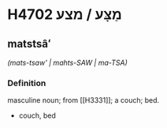 # H4702 מַצָּע / מצע

## matstsâʻ

_(mats-tsaw' | mahts-SAW | ma-TSA)_

### Definition

masculine noun; from [[H3331]]; a couch; bed.

- couch, bed
